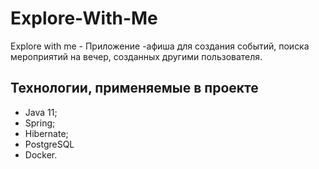 # Explore-With-Me

Explore with me - Приложение -афиша для создания событий, поиска мероприятий на вечер, созданных другими пользователя. 

## Технологии, применяемые в проекте
* Java 11;
* Spring;
* Hibernate;
* PostgreSQL
* Docker.

